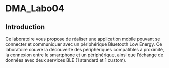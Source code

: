 # DMA_Labo04

## Introduction 
Ce laboratoire vous propose de réaliser une application mobile pouvant se connecter et communiquer
avec un périphérique Bluetooth Low Energy. Ce laboratoire couvre la découverte des périphériques
compatibles à proximité, la connexion entre le smartphone et un périphérique, ainsi que l’échange de
données avec deux services BLE (1 standard et 1 custom).
